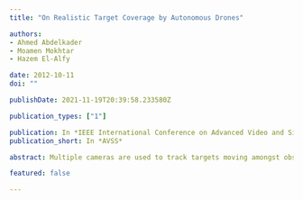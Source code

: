 ```yaml
---
title: "On Realistic Target Coverage by Autonomous Drones"

authors:
- Ahmed Abdelkader
- Moamen Mokhtar
- Hazem El-Alfy

date: 2012-10-11
doi: ""

publishDate: 2021-11-19T20:39:58.233580Z

publication_types: ["1"]

publication: In *IEEE International Conference on Advanced Video and Signal-Based Surveillance*
publication_short: In *AVSS*

abstract: Multiple cameras are used to track targets moving amongst obstacles. Surveillance video streamed from a top-view camera is processed to control the orientation of multiple pan-tilt-zoom cameras to cover as many targets as possible at high resolutions. The problem of maximizing the number of covered targets with a set of cameras has been shown to be computationally expensive and hence, several approximations have been suggested in the literature. We develop our own ones, compare them to some existing approaches by extensive simulation and show their superiority. Our new heuristics make an attempt at continuous panning that is needed when moving to real world experimentation to achieve seamless target tracking.

featured: false

---
```

